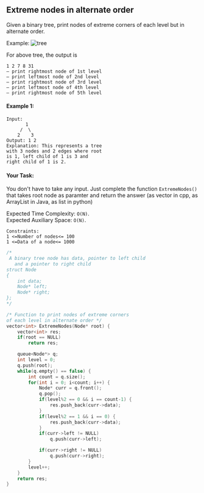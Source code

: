 ## Extreme nodes in alternate order

Given a binary tree, print nodes of extreme corners of each level but in alternate order.

Example:
![tree](https://contribute.geeksforgeeks.org/wp-content/uploads/extremeNode.png)

For above tree, the output is

```
1 2 7 8 31
– print rightmost node of 1st level
– print leftmost node of 2nd level
– print rightmost node of 3rd level
– print leftmost node of 4th level
– print rightmost node of 5th level
```

#### Example 1:

```
Input:
       1
     /  \
    2    3
Output: 1 2
Explanation: This represents a tree
with 3 nodes and 2 edges where root
is 1, left child of 1 is 3 and
right child of 1 is 2.
```

#### Your Task:

You don't have to take any input. Just complete the function `ExtremeNodes()` that takes root node as paramter and return the answer (as vector<int> in cpp, as ArrayList<Integer> in Java, as list in python)

Expected Time Complexity: `O(N)`.  
Expected Auxiliary Space: `O(N)`.

```
Constraints:
1 <=Number of nodes<= 100
1 <=Data of a node<= 1000
```

```c++
/*
 A binary tree node has data, pointer to left child
   and a pointer to right child
struct Node
{
    int data;
    Node* left;
    Node* right;
};
*/

/* Function to print nodes of extreme corners
of each level in alternate order */
vector<int> ExtremeNodes(Node* root) {
    vector<int> res;
    if(root == NULL)
        return res;

    queue<Node*> q;
    int level = 0;
    q.push(root);
    while(q.empty() == false) {
        int count = q.size();
        for(int i = 0; i<count; i++) {
            Node* curr = q.front();
            q.pop();
            if(level%2 == 0 && i == count-1) {
                res.push_back(curr->data);
            }
            if(level%2 == 1 && i == 0) {
                res.push_back(curr->data);
            }
            if(curr->left != NULL)
                q.push(curr->left);

            if(curr->right != NULL)
                q.push(curr->right);
        }
        level++;
    }
    return res;
}

```
